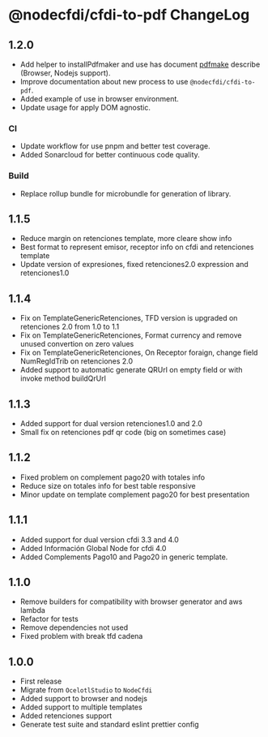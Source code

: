 # @nodecfdi/cfdi-to-pdf ChangeLog

## 1.2.0

- Add helper to installPdfmaker and use has document [pdfmake](https://pdfmake.github.io/docs/0.1/getting-started/) describe (Browser, Nodejs support).
- Improve documentation about new process to use `@nodecfdi/cfdi-to-pdf`.
- Added example of use in browser environment.
- Update usage for apply DOM agnostic.

### CI

- Update workflow for use pnpm and better test coverage.
- Added Sonarcloud for better continuous code quality.

### Build

- Replace rollup bundle for microbundle for generation of library.

## 1.1.5

- Reduce margin on retenciones template, more cleare show info
- Best format to represent emisor, receptor info on cfdi and retenciones template
- Update version of expresiones, fixed retenciones2.0 expression and retenciones1.0

## 1.1.4

- Fix on TemplateGenericRetenciones, TFD version is upgraded on retenciones 2.0 from 1.0 to 1.1
- Fix on TemplateGenericRetenciones, Format currency and remove unused convertion on zero values
- Fix on TemplateGenericRetenciones, On Receptor foraign, change field NumRegIdTrib on retenciones 2.0
- Added support to automatic generate QRUrl on empty field or with invoke method buildQrUrl

## 1.1.3

- Added support for dual version retenciones1.0 and 2.0
- Small fix on retenciones pdf qr code (big on sometimes case)

## 1.1.2

- Fixed problem on complement pago20 with totales info
- Reduce size on totales info for best table responsive
- Minor update on template complement pago20 for best presentation

## 1.1.1

- Added support for dual version cfdi 3.3 and 4.0
- Added Información Global Node for cfdi 4.0
- Added Complements Pago10 and Pago20 in generic template.

## 1.1.0

- Remove builders for compatibility with browser generator and aws lambda
- Refactor for tests
- Remove dependencies not used
- Fixed problem with break tfd cadena

## 1.0.0

- First release
- Migrate from `OcelotlStudio` to `NodeCfdi`
- Added support to browser and nodejs
- Added support to multiple templates
- Added retenciones support
- Generate test suite and standard eslint prettier config
